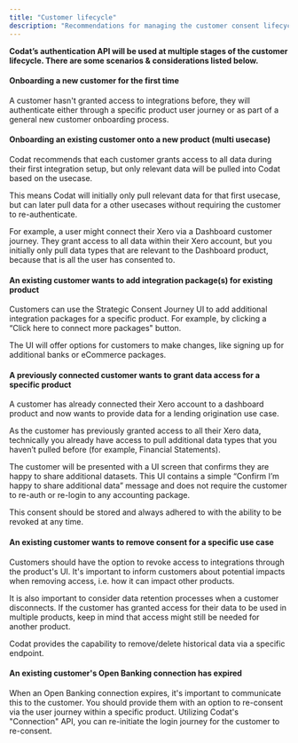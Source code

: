 ```yaml
---
title: "Customer lifecycle"
description: "Recommendations for managing the customer consent lifecycle"
---
```


**Codat’s authentication API will be used at multiple stages of the customer lifecycle. There are some scenarios & considerations listed below.**

####  Onboarding a new customer for the first time

A customer hasn't granted access to integrations before, they will authenticate either through a specific product user journey or as part of a general new customer onboarding process.
####  Onboarding an existing customer onto a new product (multi usecase)

Codat recommends that each customer grants access to all data during their first integration setup, but only relevant data will be pulled into Codat based on the usecase.

This means Codat will initially only pull relevant data for that first usecase, but can later pull data for a other usecases without requiring the customer to re-authenticate.

For example, a user might connect their Xero via a Dashboard customer journey. They grant access to all data within their Xero account, but you initially only pull data types that are relevant to the Dashboard product, because that is all the user has consented to.
#### An existing customer wants to add integration package(s) for existing product

Customers can use the Strategic Consent Journey UI to add additional integration packages for a specific product. For example, by clicking a “Click here to connect more packages" button.

The UI will offer options for customers to make changes, like signing up for additional banks or eCommerce packages.


#### A previously connected customer wants to grant data access for a specific product

A customer has already connected their Xero account to a dashboard product and now wants to provide data for a lending origination use case.

As the customer has previously granted access to all their Xero data, technically you already have access to pull additional data types that you haven’t pulled before (for example, Financial Statements).

The customer will be presented with a UI screen that confirms they are happy to share additional datasets. This UI contains a simple “Confirm I’m happy to share additional data” message and does not require the customer to re-auth or re-login to any accounting package.

This consent should be stored and always adhered to with the ability to be revoked at any time.
#### An existing customer wants to remove consent for a specific use case

Customers should have the option to revoke access to integrations through the product's UI. It's important to inform customers about potential impacts when removing access, i.e. how it can impact other products.

It is also important to consider data retention processes when a customer disconnects. If the customer has granted access for their data to be used in multiple products, keep in mind that access might still be needed for another product. 

Codat provides the capability to remove/delete historical data via a specific endpoint.


#### An existing customer's Open Banking connection has expired
When an Open Banking connection expires, it's important to communicate this to the customer. You should provide them with an option to re-consent via the user journey within a specific product. Utilizing Codat's "Connection" API, you can re-initiate the login journey for the customer to re-consent.
